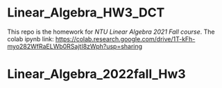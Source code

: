 # Linear_Algebra_HW3_DCT
This repo is the homework for *NTU Linear Algebra 2021 Fall course*.
The colab ipynb link: https://colab.research.google.com/drive/1T-kFh-myo282WfRaELWb0RSajtI8zWph?usp=sharing
# Linear_Algebra_2022fall_Hw3

